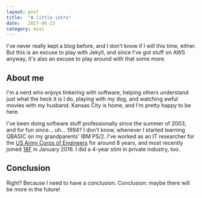 ```yaml
---
layout: post
title:  "A little intro"
date:   2017-06-23
category: misc
---
```


I've never really kept a blog before, and I don't know if I
will this time, either.  But this is an excuse to play with
Jekyll, and since I've got stuff on AWS anyway, it's also an
excuse to play around with that some more.

## About me

I'm a nerd who enjoys tinkering with software, helping others
understand just what the heck it is I do, playing with my dog,
and watching awful movies with my husband.  Kansas City is
home, and I'm pretty happy to be here.

I've been doing software stuff professionally since the summer
of 2003, and for fun since...  uh...  1994?  I don't know,
whenever I started learning QBASIC on my grandparents' IBM PS/2.
I've worked as an IT researcher for the
[US Army Corps of Engineers](http://www.erdc.usace.army.mil/Locations/ITL/)
for around 8 years, and most recently joined [18F](https://18f.gov)
in January 2016.  I did a 4-year stint in private industry, too.

## Conclusion

Right?  Because I need to have a conclusion.  Conclusion: maybe
there will be more in the future!
